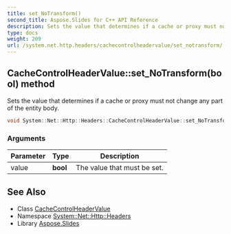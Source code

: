 ```yaml
---
title: set_NoTransform()
second_title: Aspose.Slides for C++ API Reference
description: Sets the value that determines if a cache or proxy must not change any part of the entity body.
type: docs
weight: 209
url: /system.net.http.headers/cachecontrolheadervalue/set_notransform/
---
```

## CacheControlHeaderValue::set_NoTransform(bool) method


Sets the value that determines if a cache or proxy must not change any part of the entity body.

```cpp
void System::Net::Http::Headers::CacheControlHeaderValue::set_NoTransform(bool value)
```


### Arguments

| Parameter | Type | Description |
| --- | --- | --- |
| value | **bool** | The value that must be set. |

## See Also

* Class [CacheControlHeaderValue](../)
* Namespace [System::Net::Http::Headers](../../)
* Library [Aspose.Slides](../../../)